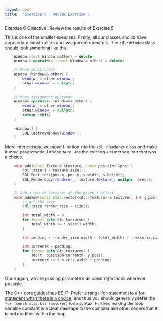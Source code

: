 ```yaml
---
layout: post
title:  "Exercise 6 - Review Exercise 5
---
```


<div class="box" markdown="1">
Exercise 6 Objective
: Review the results of Exercise 5
</div>

This is one of the smaller exercises.  Firstly, all our classes should
have appropriate  constructors and assignment operators.  The
`cdl::Window` class should look something like this:
~~~ c++
    Window(const Window &other) = delete;
	Window & operator= (const Window & other) = delete;

	// Move Constructor
	Window (Window&& other) {
		window_ = other.window_;
		other.window_ = nullptr;
	}
	
	// Move assignment operator
	Window& operator= (Window&& other) {
		window_ = other.window_;
		other.window_ = nullptr;
		return *this;
	}
	
    ~Window() {
        SDL_DestroyWindow(window_);
    }
~~~

More interestingly, we move function into the `cdl::Renderer` class
and make it more programatic.  I chose to re-use the existing `add`
method, but that was a choice.

~~~ c++
	void add(const Texture &texture, const position &pos) {
		cdl::size s = texture.size();
		SDL_Rect rect{pos.x, pos.y, s.width, s.height};
		SDL_RenderCopy(renderer_, texture.texture_, nullptr, &rect);
	}

	// Add a row of textures at the given Y offset
	void addRow(const std::vector<cdl::Texture> & textures, int y_pos) {
		// get the size 
		cdl::size render_size = size();

		int total_width = 0;
		for (const auto &t: textures) {
			total_width += t.size().width;
		}

		int padding = (render_size.width - total_width) / (textures.size() + 1);
		
		int currentX = padding;
		for (const auto &t: textures) {
			add(t, position{currentX, y_pos});
			currentX += t.size().width + padding;
		}
	}
~~~

Once again, we are passing parameters as *const references* wherever
possible.  

The C++ core guideslines [ES.71: Prefer a range-for-statement to a
for-statement when there is a
choice](http://isocpp.github.io/CppCoreGuidelines/CppCoreGuidelines#es71-prefer-a-range-for-statement-to-a-for-statement-when-there-is-a-choice),
and thus you should generally prefer the `for (const auto &t:
textures)` loop syntax.  Further, making the loop variable constant is
a clear message to the compiler and other coders that it is not
modified within the loop.

